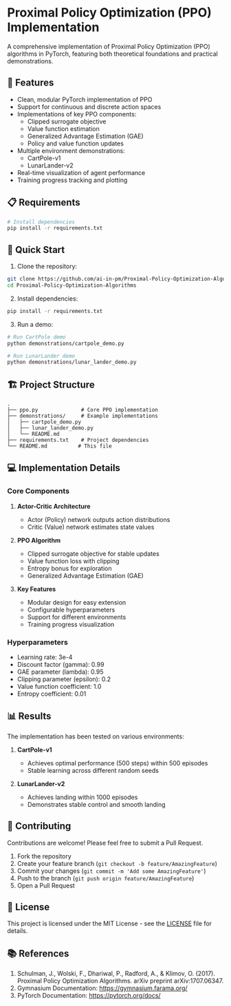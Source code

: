 # Proximal Policy Optimization (PPO) Implementation

A comprehensive implementation of Proximal Policy Optimization (PPO) algorithms in PyTorch, featuring both theoretical foundations and practical demonstrations.

## 🌟 Features

- Clean, modular PyTorch implementation of PPO
- Support for continuous and discrete action spaces
- Implementations of key PPO components:
  - Clipped surrogate objective
  - Value function estimation
  - Generalized Advantage Estimation (GAE)
  - Policy and value function updates
- Multiple environment demonstrations:
  - CartPole-v1
  - LunarLander-v2
- Real-time visualization of agent performance
- Training progress tracking and plotting

## 📋 Requirements

```bash
# Install dependencies
pip install -r requirements.txt
```

## 🚀 Quick Start

1. Clone the repository:
```bash
git clone https://github.com/ai-in-pm/Proximal-Policy-Optimization-Algorithms.git
cd Proximal-Policy-Optimization-Algorithms
```

2. Install dependencies:
```bash
pip install -r requirements.txt
```

3. Run a demo:
```bash
# Run CartPole demo
python demonstrations/cartpole_demo.py

# Run LunarLander demo
python demonstrations/lunar_lander_demo.py
```

## 🏗️ Project Structure

```
.
├── ppo.py              # Core PPO implementation
├── demonstrations/     # Example implementations
│   ├── cartpole_demo.py
│   ├── lunar_lander_demo.py
│   └── README.md
├── requirements.txt    # Project dependencies
└── README.md          # This file
```

## 💻 Implementation Details

### Core Components

1. **Actor-Critic Architecture**
   - Actor (Policy) network outputs action distributions
   - Critic (Value) network estimates state values

2. **PPO Algorithm**
   - Clipped surrogate objective for stable updates
   - Value function loss with clipping
   - Entropy bonus for exploration
   - Generalized Advantage Estimation (GAE)

3. **Key Features**
   - Modular design for easy extension
   - Configurable hyperparameters
   - Support for different environments
   - Training progress visualization

### Hyperparameters

- Learning rate: 3e-4
- Discount factor (gamma): 0.99
- GAE parameter (lambda): 0.95
- Clipping parameter (epsilon): 0.2
- Value function coefficient: 1.0
- Entropy coefficient: 0.01

## 📊 Results

The implementation has been tested on various environments:

1. **CartPole-v1**
   - Achieves optimal performance (500 steps) within 500 episodes
   - Stable learning across different random seeds

2. **LunarLander-v2**
   - Achieves landing within 1000 episodes
   - Demonstrates stable control and smooth landing

## 🤝 Contributing

Contributions are welcome! Please feel free to submit a Pull Request.

1. Fork the repository
2. Create your feature branch (`git checkout -b feature/AmazingFeature`)
3. Commit your changes (`git commit -m 'Add some AmazingFeature'`)
4. Push to the branch (`git push origin feature/AmazingFeature`)
5. Open a Pull Request

## 📝 License

This project is licensed under the MIT License - see the [LICENSE](LICENSE) file for details.

## 📚 References

1. Schulman, J., Wolski, F., Dhariwal, P., Radford, A., & Klimov, O. (2017). Proximal Policy Optimization Algorithms. arXiv preprint arXiv:1707.06347.
2. Gymnasium Documentation: https://gymnasium.farama.org/
3. PyTorch Documentation: https://pytorch.org/docs/
